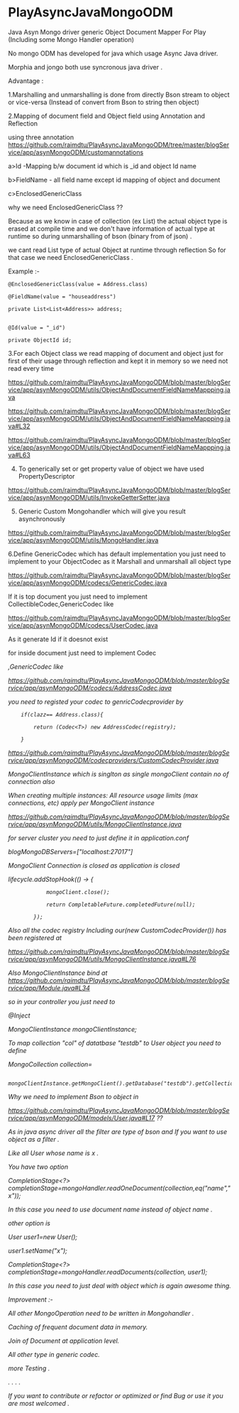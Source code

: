 # PlayAsyncJavaMongoODM
Java Asyn Mongo driver generic  Object Document Mapper For Play (Including some Mongo Handler operation)

No mongo ODM has developed for java which usage Async Java driver.

Morphia and jongo both use syncronous java driver .





Advantage :

1.Marshalling and unmarshalling is done from directly Bson stream to object or vice-versa (Instead of convert from Bson to string then object)

2.Mapping of document field and Object field using Annotation and Reflection

using  three annotation https://github.com/raimdtu/PlayAsyncJavaMongoODM/tree/master/blogService/app/asynMongoODM/customannotations

a>Id -Mapping b/w document id which is _id and object Id name

b>FieldName - all field name except id mapping of object and document

c>EnclosedGenericClass 


why we need EnclosedGenericClass ?? 

Because as we know in case of collection (ex List<String>) the actual object type is erased at compile time and we don't have information of actual type at runtime so during unmarshalling of bson (binary from of json) .

we cant read List<User> type of actual Object at runtime through reflection So for that case we need EnclosedGenericClass . 



Example :-

    @EnclosedGenericClass(value = Address.class)
    
    @FieldName(value = "houseaddress")
    
    private List<List<Address>> address;

    
    @Id(value = "_id")
    
    private ObjectId id;
    
    
3.For each Object class we read mapping of document and object just for first of their usage through reflection and kept it in memory so
we need not read every time

https://github.com/raimdtu/PlayAsyncJavaMongoODM/blob/master/blogService/app/asynMongoODM/utils/ObjectAndDocumentFieldNameMappping.java

https://github.com/raimdtu/PlayAsyncJavaMongoODM/blob/master/blogService/app/asynMongoODM/utils/ObjectAndDocumentFieldNameMappping.java#L32

https://github.com/raimdtu/PlayAsyncJavaMongoODM/blob/master/blogService/app/asynMongoODM/utils/ObjectAndDocumentFieldNameMappping.java#L63



4. To generically set or get property value of object we have used PropertyDescriptor

https://github.com/raimdtu/PlayAsyncJavaMongoODM/blob/master/blogService/app/asynMongoODM/utils/InvokeGetterSetter.java  



5. Generic Custom Mongohandler which will give you result asynchronously

https://github.com/raimdtu/PlayAsyncJavaMongoODM/blob/master/blogService/app/asynMongoODM/utils/MongoHandler.java



6.Define GenericCodec which has default implementation you just need to implement to your ObjectCodec as it  Marshall and unmarshall all object type

https://github.com/raimdtu/PlayAsyncJavaMongoODM/blob/master/blogService/app/asynMongoODM/codecs/GenericCodec.java

If it is top document you just need to implement CollectibleCodec<User>,GenericCodec like

https://github.com/raimdtu/PlayAsyncJavaMongoODM/blob/master/blogService/app/asynMongoODM/codecs/UserCodec.java

As it generate Id if it doesnot exist

for inside document just need to implement Codec<Address>,GenericCodec like

https://github.com/raimdtu/PlayAsyncJavaMongoODM/blob/master/blogService/app/asynMongoODM/codecs/AddressCodec.java

you need to registed your codec to genricCodecprovider by 

        if(clazz== Address.class){
        
            return (Codec<T>) new AddressCodec(registry);
            
        }
        
        
https://github.com/raimdtu/PlayAsyncJavaMongoODM/blob/master/blogService/app/asynMongoODM/codecproviders/CustomCodecProvider.java





MongoClientInstance which is singlton as single mongoClient contain no of connection also

When creating multiple instances: All resource usage limits (max connections, etc) apply per MongoClient instance

https://github.com/raimdtu/PlayAsyncJavaMongoODM/blob/master/blogService/app/asynMongoODM/utils/MongoClientInstance.java




for server cluster you need to just define it in application.conf 

blogMongoDBServers=["localhost:27017"]




MongoClient Connection is closed as application is closed 

lifecycle.addStopHook(() -> {

                mongoClient.close();
                
                return CompletableFuture.completedFuture(null);
                
            });




Also all the codec registry Including our(new CustomCodecProvider()) has been registered at

https://github.com/raimdtu/PlayAsyncJavaMongoODM/blob/master/blogService/app/asynMongoODM/utils/MongoClientInstance.java#L76

Also MongoClientInstance  bind at https://github.com/raimdtu/PlayAsyncJavaMongoODM/blob/master/blogService/app/Module.java#L34



so in your controller you just need to 

@Inject

MongoClientInstance mongoClientInstance;




To map collection "col" of datatbase "testdb" to User object you need to define

MongoCollection<User> collection=

                mongoClientInstance.getMongoClient().getDatabase("testdb").getCollection("col",User.class);
                





Why we need to implement Bson to object in

https://github.com/raimdtu/PlayAsyncJavaMongoODM/blob/master/blogService/app/asynMongoODM/models/User.java#L17 ??

As in java async driver all the filter are type of bson and If you want to use object as a filter .

Like all User whose name is x .



You have two option 

CompletionStage<?> completionStage=mongoHandler.readOneDocument(collection,eq("name","x"));

In this case you need to use document name instead of object name .



other option is

User user1=new User();

user1.setName("x");

CompletionStage<?> completionStage=mongoHandler.readDocuments(collection, user1);

In this case you need to just deal with object which is again awesome thing.






Improvement :-

All other MongoOperation need to be written in Mongohandler .

Caching of frequent document data in memory.

Join of Document at application level.

All other type in generic codec.

more Testing .

.
.
.
.

If you want to contribute or refactor or optimized or find Bug or use it you are most welcomed .

